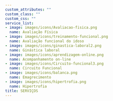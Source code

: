 ```yaml
---
custom_attributes: ""
custom_class: ""
custom_css: ""
service_list:
- image: images/icons/Avaliacao-fisica.png
  name: Avaliação Física
- image: images/icons/treinamento-funcional.png
  name: Avaliação funcional do idoso
- image: images/icons/ginastica-laboral2.png
  name: Ginástica laboral
- image: images/icons/aprendizagem-online.png
  name: Acompanhamento on-line
- image: images/icons/Circuito-funcional3.png
  name: Circuito Funcional
- image: images/icons/balanca.png
  name: Emagrecimento
- image: images/icons/hipertrofia.png
  name: Hipertrofia
title: SERVIÇOS
---
```

